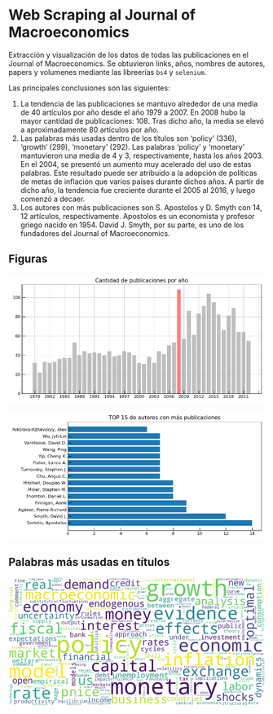 # Web Scraping al Journal of Macroeconomics
Extracción y visualización de los datos de todas las publicaciones en el Journal of Macroeconomics. Se obtuvieron links, años, nombres de autores, papers y volumenes mediante las libreerías `bs4` y `selenium`.

Las principales conclusiones son las siguientes:
1. La tendencia de las publicaciones se mantuvo alrededor de una media de 40 artículos por año desde el año 1979 a 2007. En 2008 hubo la mayor cantidad de publicaciones: 108. Tras dicho año, la media se elevó a aproximadamente 80 artículos por año.
2. Las palabras más usadas dentro de los títulos son ‘policy’ (336), ‘growth’ (299), ‘monetary’ (292). Las palabras ‘policy’ y ‘monetary’ mantuvieron una media de 4 y 3, respectivamente, hasta los años 2003. En el 2004, se presentó un aumento muy acelerado del uso de estas palabras. Este resultado puede ser atribuido a la adopción de políticas de metas de inflación que varios países durante dichos años. A partir de dicho año, la tendencia fue creciente durante el 2005 al 2016, y luego comenzó a decaer.
3. Los autores con más publicaciones son S. Apostolos y D. Smyth con 14, 12 artículos, respectivamente. Apostolos es un economista y profesor griego nacido en 1954. David J. Smyth, por su parte, es uno de los fundadores del Journal of Macroeconomics.

## Figuras
<p align="center">
  <img src="figures/bar-publicaciones-year.png" width="700">
</p>

<p align="center">
  <img src="figures/barh-authors.png" width="700">
</p>

## Palabras más usadas en títulos
<p align="center">
  <img src="figures/wordcloud-keywords.png" width="700">
</p>
